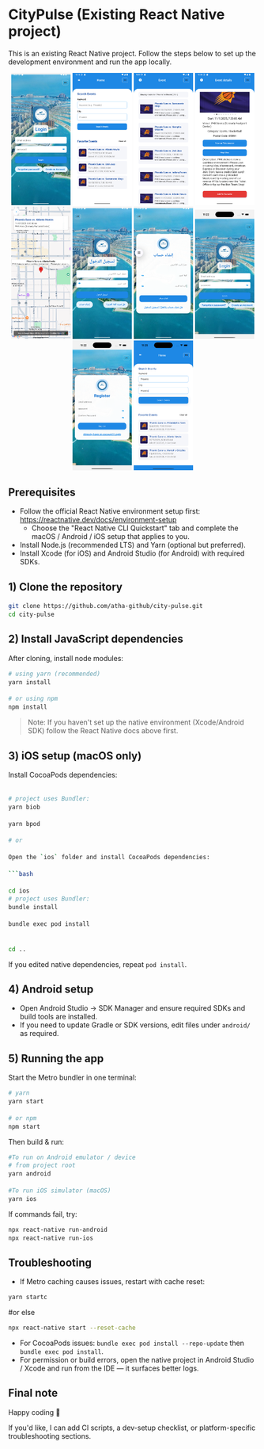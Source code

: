 # CityPulse (Existing React Native project)

This is an existing React Native project. Follow the steps below to set up the development environment and run the app locally.
<p align="center">
  <img src="/preview/login.png" alt="Login" width="120"/>
  <img src="/preview/home.png" alt="Home" width="120"/>
  <img src="/preview/event.png" alt="Event" width="120"/>
  <img src="/preview/eventDetails.png" alt="Event Details" width="120"/>
  <img src="/preview/eventMap.png" alt="Event in Map" width="120"/>
  <img src="/preview/login_ar.png" alt="Login AR" width="120"/>
  <img src="/preview/signup_ar.png" alt="Signup AR" width="120"/>
  <img src="/preview/login_ios.png" alt="Login iOS" width="120"/>
  <img src="/preview/signup_ios.png" alt="Signup iOS" width="120"/>
  <img src="/preview/home_ios.png" alt="Home iOS" width="120"/>
</p>

## Prerequisites
- Follow the official React Native environment setup first:
  https://reactnative.dev/docs/environment-setup
  - Choose the "React Native CLI Quickstart" tab and complete the macOS / Android / iOS setup that applies to you.
- Install Node.js (recommended LTS) and Yarn (optional but preferred).
- Install Xcode (for iOS) and Android Studio (for Android) with required SDKs.

## 1) Clone the repository
```bash
git clone https://github.com/atha-github/city-pulse.git
cd city-pulse
```

## 2) Install JavaScript dependencies
After cloning, install node modules:

```bash
# using yarn (recommended)
yarn install

# or using npm
npm install
```

> Note: If you haven't set up the native environment (Xcode/Android SDK) follow the React Native docs above first.

## 3) iOS setup (macOS only)
Install CocoaPods dependencies:

```bash

# project uses Bundler:
yarn biob

yarn bpod

# or 

Open the `ios` folder and install CocoaPods dependencies:

```bash

cd ios
# project uses Bundler:
bundle install

bundle exec pod install


cd ..
```

If you edited native dependencies, repeat `pod install`.

## 4) Android setup
- Open Android Studio → SDK Manager and ensure required SDKs and build tools are installed.
- If you need to update Gradle or SDK versions, edit files under `android/` as required.

## 5) Running the app
Start the Metro bundler in one terminal:

```bash
# yarn
yarn start

# or npm
npm start
```

Then build & run:

```bash
#To run on Android emulator / device
# from project root
yarn android

#To run iOS simulator (macOS)
yarn ios
```

If commands fail, try:
```bash
npx react-native run-android
npx react-native run-ios
```

## Troubleshooting
- If Metro caching causes issues, restart with cache reset:

```bash
yarn startc
```

#or else

```bash
npx react-native start --reset-cache
```

- For CocoaPods issues: `bundle exec pod install --repo-update` then `bundle exec pod install`.
- For permission or build errors, open the native project in Android Studio / Xcode and run from the IDE — it surfaces better logs.

## Final note
Happy coding 🎉

If you'd like, I can add CI scripts, a dev-setup checklist, or platform-specific troubleshooting sections.